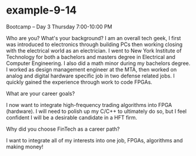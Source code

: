 # example-9-14

Bootcamp – Day 3 Thursday 7:00-10:00 PM

Who are you? What's your background?
I am an overall tech geek, I first was introduced to electronics through building PCs then working closing with the electrical world as an electrician.
I went to New York Institute of Technology for both a bachelors and masters degree in Electrical and Computer Engineering. I also did a math minor during my bachelors degree.
I worked as design management engineer at the MTA, then worked on analog and digital hardware specific job in two defense related jobs. I quickly gained the experience through
work to code FPGAs. 

What are your career goals?

I now want to integrate high-frequency trading algorithms into FPGA (hardware). I will need to polish up my C/C++ to ultimately do so, but I feel confident I will be a desirable candidate
in a HFT firm.

Why did you choose FinTech as a career path?

I want to integrate all of my interests into one job, FPGAs, algorithms and making money!
